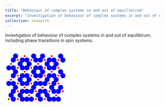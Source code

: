 ```yaml
---
title: "Behaviour of complex systems in and out of equilibirum"
excerpt: "Investigation of behaviour of complex systems in and out of equilibirum, including phase transitions in spin systems. <br/><img src='/images/research_image.jpg'>"
collection: research
---
```


Investigation of behaviour of complex systems in and out of equilibirum, including phase transitions in spin systems.

<br>
<img  style="max-height: 200px; max-width: 200px;" src='/images/research_image.jpg'>

